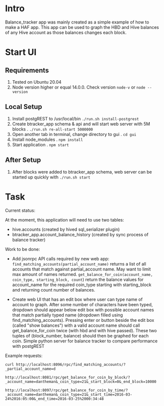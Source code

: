 # Intro

Balance_tracker app was mainly created as a simple example of how to make a HAF app. This app can be used to graph the HBD and Hive balances of any Hive account as those balances changes each block.

# Start UI

## Requirements

1. Tested on Ubuntu 20.04
2. Node version higher or equal 14.0.0. Check version `node-v` or `node --version`

## Local Setup

1. Install postgREST to /usr/local/bin `./run.sh install-postgrest`
2. Create btracker_app schema & api and will start web server with 5M blocks . `./run.sh re-all-start 5000000`
3. Open another tab in terminal, change directory to gui . `cd gui`
4. Install node_modules . `npm install`
5. Start application . `npm start`

## After Setup

1. After blocks were added to btracker_app schema, web server can be started up quickly with `./run.sh start`

# Task

Current status:

At the moment, this application will need to use two tables:

- hive.accounts (created by hived sql_serializer plugin)
- btracker_app.account_balance_history (created by sync process of balance tracker)

Work to be done:

- Add jsonrpc API calls required by new web app:
  `find_matching_accounts(partial_account_name)` returns a list of all accounts that match against partial_account name. May want to limit max amount of names returned.
  `get_balance_for_coin(account_name, coin_type, starting_block, count`) return the balance values for account_name for the required coin_type starting with starting_block and returning count number of balances.

- Create web UI that has an edit box where user can type name of account to graph. After some number of characters have been typed, dropdown should appear below edit box with possible account names that match partially typed name (dropdown filled using find_matching_accounts). Pressing enter or button beside the edit box (called "show balances") with a valid account name should call get_balance_for_coin twice (with hbd and with hive passed). These two tuples of (block_number, balance) should then be graphed for each coin.
Simple python server for balance tracker to compare performance with postgREST

Example requests:

```
curl http://localhost:8096/rpc/find_matching_accounts/?_partial_account_name=d
```
```
http://localhost:8081/rpc/get_balance_for_coin_by_block/?_account_name=dantheman&_coin_type=21&_start_block=0&_end_block=10000
```
```
http://localhost:8097/rpc/get_balance_for_coin_by_time/?_account_name=dantheman&_coin_type=21&_start_time=2016-03-24%2016:05:00&_end_time=2016-03-25%2000:34:48
```
